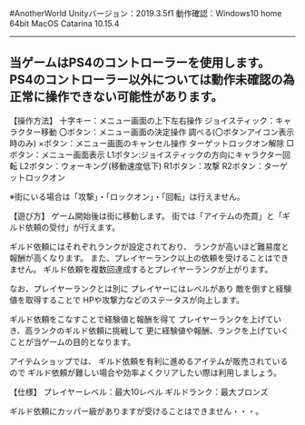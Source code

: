 #AnotherWorld
Unityバージョン：2019.3.5f1
動作確認：Windows10 home 64bit
         MacOS Catarina 10.15.4

------------------------------------------------
当ゲームはPS4のコントローラーを使用します。
PS4のコントローラー以外については動作未確認の為
正常に操作できない可能性があります。
------------------------------------------------

【操作方法】
十字キー：メニュー画面の上下左右操作
ジョイスティック：キャラクター移動
〇ボタン：メニュー画面の決定操作
         調べる(〇ボタンアイコン表示時のみ)
×ボタン：メニュー画面のキャンセル操作
         ターゲットロックオン解除
□ボタン：メニュー画面表示
L1ボタン:ジョイスティックの方向にキャラクター回転
L2ボタン：ウォーキング(移動速度低下)
R1ボタン：攻撃
R2ボタン：ターゲットロックオン

※街にいる場合は「攻撃」・「ロックオン」・「回転」は行えません。


【遊び方】
ゲーム開始後は街に移動します。
街では「アイテムの売買」と「ギルド依頼の受付」が行えます。

ギルド依頼にはそれぞれランクが設定されており、
ランクが高いほど難易度と報酬が高くなります。
また、プレイヤーランク以上の依頼を受けることはできません。
ギルド依頼を複数回達成するとプレイヤーランクが上がります。

なお、プレイヤーランクとは別に
プレイヤーにはレベルがあり
敵を倒すと経験値を取得することで
HPや攻撃力などのステータスが向上します。

ギルド依頼をこなすことで経験値と報酬を得て
プレイヤーランクを上げていき、高ランクのギルド依頼に挑戦して
更に経験値や報酬、ランクを上げていくことが当ゲームの目的となります。

アイテムショップでは、
ギルド依頼を有利に進めるアイテムが販売されているので
ギルド依頼が難しい場合や効率よくクリアしたい際は利用しましょう。


【仕様】
プレイヤーレベル：最大10レベル
ギルドランク：最大ブロンズ

ギルド依頼にカッパー級がありますが受けることはできません・・・。

